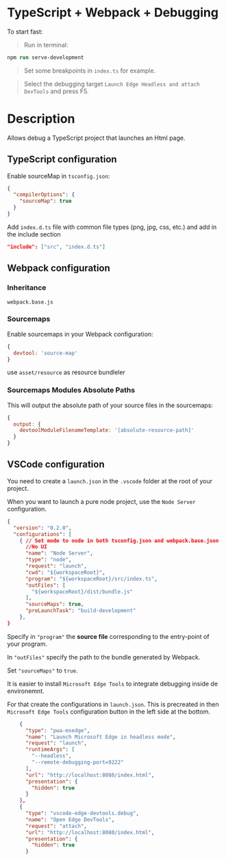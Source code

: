 TypeScript + Webpack + Debugging
============================================

To start fast:

> Run in terminal:

```ps
npm run serve-development
```

> Set some breakpoints in `index.ts` for example.

> Select the debugging target `Launch Edge Headless and attach DevTools` and press F5.

Description
============================================

Allows debug a TypeScript project that launches an Html page.


TypeScript configuration
------------------------

Enable sourceMap in `tsconfig.json`:

```json
{
  "compilerOptions": {
    "sourceMap": true
  }
}
```

Add `index.d.ts` file with common file types (png, jpg, css, etc.) and add in the include section

```json
"include": ["src", "index.d.ts"]
```


Webpack configuration
---------------------
### Inheritance
`webpack.base.js`

### Sourcemaps

Enable sourcemaps in your Webpack configuration:

```js
{
  devtool: 'source-map'
}
```

use `asset/resource` as resource bundleler


### Sourcemaps Modules Absolute Paths

This will output the absolute path of your source files in the sourcemaps:

```js
{
  output: {
    devtoolModuleFilenameTemplate: '[absolute-resource-path]'
  }
}
```


VSCode configuration
--------------------

You need to create a `launch.json` in the `.vscode` folder at the root of your project.

When you want to launch a pure node project, use the `Node Server` configuration.

```json
{
  "version": "0.2.0",
  "configurations": [
    { // Set mode to node in both tsconfig.json and webpack.base.json
      //No UI
      "name": "Node Server",
      "type": "node",
      "request": "launch",
      "cwd": "${workspaceRoot}",
      "program": "${workspaceRoot}/src/index.ts",
      "outFiles": [
        "${workspaceRoot}/dist/bundle.js"
      ],
      "sourceMaps": true,
      "preLaunchTask": "build-development"
    },
}
```

Specify in `"program"` the **source file** corresponding to the entry-point of your program.

In `"outFiles"` specify the path to the bundle generated by Webpack.

Set `"sourceMaps"` to `true`.

It is easier to install `Microsoft Edge Tools` to integrate debugging inside de environemnt.

For that create the configurations in `launch.json`. This is precreated in then `Microsoft Edge Tools` configuration button in the left side at the bottom.

```json
    {
      "type": "pwa-msedge",
      "name": "Launch Microsoft Edge in headless mode",
      "request": "launch",
      "runtimeArgs": [
        "--headless",
        "--remote-debugging-port=9222"
      ],
      "url": "http://localhost:8080/index.html",
      "presentation": {
        "hidden": true
      }
    },
    {
      "type": "vscode-edge-devtools.debug",
      "name": "Open Edge DevTools",
      "request": "attach",
      "url": "http://localhost:8080/index.html",
      "presentation": {
        "hidden": true
      }
```
